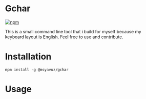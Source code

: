 # Gchar

[![npm](https://img.shields.io/npm/v/@msyavuz/gchar.svg?style=flat-square)](https://www.npmjs.com/package/@msyavuz/gchar)

This is a small command line tool that i build for myself because my keyboard
layout is English. Feel free to use and contribute.

# Installation

`npm install -g @msyavuz/gchar`

# Usage

